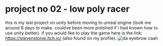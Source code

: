 # project no 02 - low poly racer

this is my last project on unity before moving to unreal engine (took me around 8 days to make. couldve been more polished if i had known how to use unity better).
if you would like to play the game here is the link: https://stevenstonie.itch.io/ (also found on my profile).
![da eyebrow caah](https://user-images.githubusercontent.com/56685226/197351733-72c2ed60-b665-4295-8bfe-240813a7b308.png)

